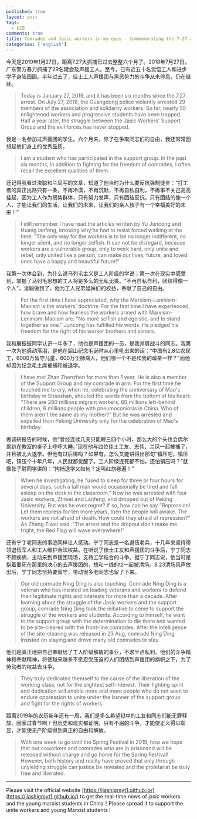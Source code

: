 ```yaml
---
published: true
layout: post
tags: 
  - 纪念
comments: true
title: Comrades and Jasic workers in my eyes - Commemorating the 7.27 arrest for six mouths
categories: ['english']
---
```

<p>今天是2019年1月27日，距离7.27大抓捕已过去整整六个月了。2018年7月27日，广东警方暴力抓捕了29名建会及声援工人。至今，已有近五十名觉悟工人和进步学子身陷囹圄。半年过去了，佳士工人声援团与黑恶势力的斗争从未停息，仍在继续。</p>

<blockquote>
  <p>Today is January 27, 2019, and it has been six months since the 7.27 arrest. On July 27, 2018, the Guangdong police violently arrested 29 members of the association and solidarity workers. So far, nearly 50 enlightened workers and progressive students have been trapped. Half a year later, the struggle between the Jasic Workers' Support Group and the evil forces has never stopped.</p>
</blockquote>

<p>我是一名参加过声援团的学生。六个月来，除了在争取同志们的自由，我还常常回想起他们身上的优秀品质。</p>

<blockquote>
  <p>I am a student who has participated in the support group. In the past six months, in addition to fighting for the freedom of comrades, I often recall the excellent qualities of them.</p>
</blockquote>

<p>还记得我看过浚聪和兰凤写的文章，知道了他当时为什么要反抗强制徒步：“打工者的真正出路只有一条，不再冷漠，不再沉默，不再自私自利，不再事不关己高高挂起，因为工人作为弱势群体，只有努力发声，只有团结反抗，只有团结的像一个人，才能让我们的生活，让我们的未来，让我们的亲人孩子有一个幸福美好的未来！”</p>

<blockquote>
  <p>I still remember I have read the articles written by Yu Juncong and Huang lanfeng, knowing why he had to resist forced walking at the time: "The only way for the workers is to be no longer indifferent, no longer silent, and no longer selfish. It can not be disregard, because workers are a vulnerable group, only to work hard, only unite and rebel, only united like a person, can make our lives, future, and loved ones have a happy and beautiful future!"</p>
</blockquote>

<p>我第一次体会到，为什么说马列毛主义是工人阶级的学说；第一次在现实中感受到，掌握了马列毛思想的工人将是多么的无私无畏。“不再自私自利，团结得像一个人”，浚聪做到了，他为工人兄弟姐妹们的权益，奉献了自己的自由。</p>

<blockquote>
  <p>For the first time I have appreciated, why the Marxism-Leninism-Maoism is the workers' doctrine. For the first time I have experienced, how brave and how fearless the workers armed with Marxism-Leninism-Maoism are. "No more selfish and egoistic, and to stand together as one." Juncong has fulfilled his words. He pledged his freedom for the right of his worker brothers and sisters.</p>
</blockquote>

<p>我和展振振同学认识一年多了，他也是声援团的一员，是我并肩战斗的同志。我第一次为他感动落泪，是他在韶山纪念毛诞时从心里吼出来的话：“中国有2.8亿农民工，6000万留守儿童，600万尘肺病人，他们哪一个不是和我的母亲一样？”而他却因为纪念毛主席被捕和被退学。</p>

<blockquote>
  <p>I have met Zhan Zhenzhen for more than 1 year. He is also a member of the Support Group and my comrade in arm. For the first time he touched me to cry, when he, celebrating the anniversary of Mao's birthday in Shaoshan, shouted the words from the bottom of his heart: "There are 280 millions migrant workers, 60 millions left-behind children, 6 millions people with pneumoconiosis in China. Who of them aren't the same as my mother?" But he was arrested and expelled from Peking University only for the celebration of Mao's birthday.</p>
</blockquote>

<p>做调研报告的时候，他“曾经连续几天只能睡三四个小时，那么大的个头也会偶尔累趴在教室的桌子上呼呼大睡。”现在他与四位佳士工友、志伟、兰凤一起被捕了，并且被北大退学。但他有过后悔吗？如果有，怎么又能讲得出那句“镇压吧，镇压吧，镇压个十年八年，人民就都觉醒了。工人阶级连死都不怕，还怕镇压吗？”就像张子尉同学讲的：“拘捕退学又如何？定叫红旗卷遍！”</p>

<blockquote>
  <p>When he investigating, he "used to sleep for three or four hours for several days, such a tall man would  occasionally be tired and fall asleep on the desk in the classroom." Now he was arrested with four Jasic workers, Zhiwei and Lanfeng, and dropped out of Peking University. But was he ever regret? If so, how can he say "Repression! Let them repress for ten more years, then the people will awake. The workers are not afraid of death. How could they afraid of repression?" As Zhang Ziwei said, "The arrest and the dropout don't make me fright, the Red Flag will wave everywhere!"</p>
</blockquote>

<p>还有宁丁老同志的事迹同样让人感动。宁丁同志是一名退伍老兵，十几年来坚持带领退伍军人和工人维护合法权益。在听说了佳士工友和声援团的斗争后，宁丁同志不顾疾病，主动来到声援团现场，支持工学结合的斗争。据宁丁同志说，他当时是抱着要死在那里的决心的去声援团的，想和一线的tz一起被清场。8.23清场风声放出后，宁丁同志坚持要留守，带动很多老同志也留了下来。</p>

<blockquote>
  <p>Our old comrade Ning Ding is also touching. Comrade Ning Ding is a veteran who has insisted on leading veterans and workers to defend their legitimate rights and interests for more than a decade. After learning about the struggle of the Jasic workers and the support group, comrade Ning Ding took the initiative to come to support the struggle of the workers and students. According to himself, he went to the support group with the determination to die there and wanted to be site-cleared with the front-line comrades. After the intelligence of the site-clearing was released in 23 Aug, comrade Ning Ding insisted on staying and drove many old comrades to stay.</p>
</blockquote>

<p>他们是真正地把自己奉献给了工人阶级解放的事业，不求半点私利。他们的斗争精神和奉献精神，将使越来越多不愿忍受压迫的人们团结到声援团的旗帜之下，为了劳动者的权益去斗争。</p>

<blockquote>
  <p>They truly dedicated themself to the cause of the liberation of the working class, not for the slightest self-interest. Their fighting spirit and dedication will enable more and more people who do not want to endure oppression to unite under the banner of the support group and fight for the rights of workers.</p>
</blockquote>

<p>距离2019年的农历新年还有一周，我们是多么希望狱中的工友和同志们能无罪释放、回家过春节啊！但历史和现实都证明，只有不屈的斗争，才能使正义得以彰显，才能使无产阶级得到真正的自由和解放。</p>
<blockquote>
  <p>With one week to go until the Spring Festival in 2019, how we hope that our coworkers and comrades who are in prisonand  will be released without charge and go home for the Spring Festival! However, both history and reality have proved that only through unyielding struggle can justice be revealed and the proletariat be truly free and liberated.</p>
</blockquote>

---
Please visit the official website [https://jiashigrsyt1.github.io/](https://jiashigrsyt1.github.io/) to get the real-time news of jasic workers and the young marxist students in China！Please spread it to support the unite workers and young Marxist students !
